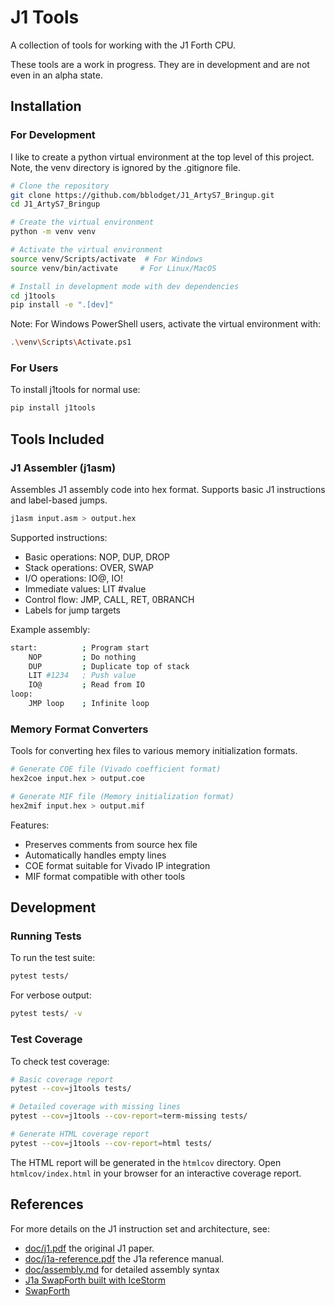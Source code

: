 # J1 Tools

A collection of tools for working with the J1 Forth CPU.

These tools are a work in progress.  They are in development and
are not even in an alpha state.

## Installation

### For Development
I like to create a python virtual environment at the top
level of this project. Note, the venv directory is ignored
by the .gitignore file.

```bash
# Clone the repository
git clone https://github.com/bblodget/J1_ArtyS7_Bringup.git
cd J1_ArtyS7_Bringup

# Create the virtual environment
python -m venv venv

# Activate the virtual environment
source venv/Scripts/activate  # For Windows
source venv/bin/activate     # For Linux/MacOS

# Install in development mode with dev dependencies
cd j1tools
pip install -e ".[dev]"
```

Note: For Windows PowerShell users, activate the virtual environment with:
```bash
.\venv\Scripts\Activate.ps1
```

### For Users
To install j1tools for normal use:
```bash
pip install j1tools
```

## Tools Included

### J1 Assembler (j1asm)
Assembles J1 assembly code into hex format. Supports basic J1 instructions and label-based jumps.

```bash
j1asm input.asm > output.hex
```

Supported instructions:
- Basic operations: NOP, DUP, DROP
- Stack operations: OVER, SWAP
- I/O operations: IO@, IO!
- Immediate values: LIT #value
- Control flow: JMP, CALL, RET, 0BRANCH
- Labels for jump targets

Example assembly:
```bash
start:          ; Program start
    NOP         ; Do nothing
    DUP         ; Duplicate top of stack
    LIT #1234   ; Push value
    IO@         ; Read from IO
loop:
    JMP loop    ; Infinite loop
```

### Memory Format Converters
Tools for converting hex files to various memory initialization formats.

```bash
# Generate COE file (Vivado coefficient format)
hex2coe input.hex > output.coe

# Generate MIF file (Memory initialization format)
hex2mif input.hex > output.mif
```

Features:
- Preserves comments from source hex file
- Automatically handles empty lines
- COE format suitable for Vivado IP integration
- MIF format compatible with other tools

## Development

### Running Tests

To run the test suite:
```bash
pytest tests/
```

For verbose output:
```bash
pytest tests/ -v
```

### Test Coverage

To check test coverage:
```bash
# Basic coverage report
pytest --cov=j1tools tests/

# Detailed coverage with missing lines
pytest --cov=j1tools --cov-report=term-missing tests/

# Generate HTML coverage report
pytest --cov=j1tools --cov-report=html tests/
```

The HTML report will be generated in the `htmlcov` directory. Open `htmlcov/index.html` in your browser for an interactive coverage report.

## References

For more details on the J1 instruction set and architecture, see:
- [doc/j1.pdf](../doc/j1.pdf) the original J1 paper.
- [doc/j1a-reference.pdf](../doc/j1a-reference.pdf) the J1a reference manual.
- [doc/assembly.md](../doc/assembly.md) for detailed assembly syntax
- [J1a SwapForth built with IceStorm](https://excamera.com/sphinx/article-j1a-swapforth.html)
- [SwapForth](https://github.com/jamesbowman/swapforth)

